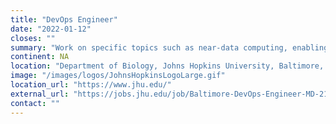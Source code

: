 ```yaml
---
title: "DevOps Engineer"
date: "2022-01-12"
closes: ""
summary: "Work on specific topics such as near-data computing, enabling use of GPUs, meta-scheduling across federated resources, uniform authentication, and testing automation."
continent: NA
location: "Department of Biology, Johns Hopkins University, Baltimore, Maryland, United States"
image: "/images/logos/JohnsHopkinsLogoLarge.gif"
location_url: "https://www.jhu.edu/"
external_url: "https://jobs.jhu.edu/job/Baltimore-DevOps-Engineer-MD-21218/826001800/"
contact: ""
---
```

